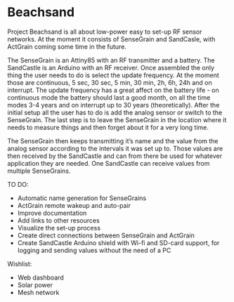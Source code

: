 # Beachsand
Project Beachsand is all about low-power easy to set-up RF sensor networks. At the moment it consists of SenseGrain and  SandCasle, with ActGrain coming some time in the future. 

The SenseGrain is an Attiny85 with an RF transmitter and a battery. The SandCastle is an Arduino with an RF receiver. Once assembled the only thing the user needs to do is select the update frequency. At the moment those are continuous, 5 sec, 30 sec, 5 min, 30 min, 2h, 6h, 24h and on interrupt. The update frequency has a great affect on the battery life - on continuous mode the battery should last a good month, on all the time modes 3-4 years and on interrupt up to 30 years (theoretically). After the initial setup all the user has to do is add the analog sensor or switch to the SenseGrain. The last step is to leave the SenseGrain in the location where it needs to measure things and then forget about it for a very long time.

The SenseGrain then keeps transmitting it’s name and the value from the analog sensor according to the intervals it was set up to. Those values are then received by the SandCastle and can from there be used for whatever application they are needed. One SandCastle can receive values from multiple SenseGrains.

TO DO:
- Automatic name generation for SenseGrains
- ActGrain remote wakeup and auto-pair
- Improve documentation
- Add links to other resources
- Visualize the set-up process
- Create direct connections between SenseGrain and ActGrain
- Create SandCastle Arduino shield with Wi-fi and SD-card support, for logging and sending values without the need of a PC

Wishlist:
- Web dashboard
- Solar power
- Mesh network

